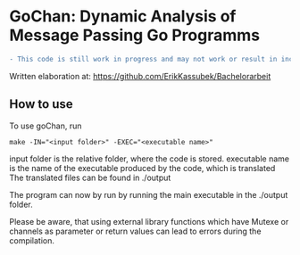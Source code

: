 # GoChan: Dynamic Analysis of Message Passing Go Programms

```diff 
- This code is still work in progress and may not work or result in incorrect behavior!
```

Written elaboration at: https://github.com/ErikKassubek/Bachelorarbeit

## How to use
To use goChan, run 
```
make -IN="<input folder>" -EXEC="<executable name>"
```
input folder is the relative folder, where the code is stored.
executable name is the name of the executable produced by the code, which is translated
The translated files can be found in ./output

The program can now by run by running the main executable in the ./output
folder. 

Please be aware, that using external library functions which have Mutexe or 
channels as parameter or return values can lead to errors during the compilation.
